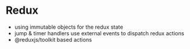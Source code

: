 # Redux
- using immutable objects for the redux state
- jump & timer handlers use external events to dispatch redux actions
- @reduxjs/toolkit based actions
